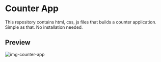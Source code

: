 # Counter App
This repository contains html, css, js files that builds a counter application.
Simple as that. No installation needed.
## Preview
![img-counter-app](https://user-images.githubusercontent.com/83188349/122825117-d0f31c00-d2e1-11eb-8f05-60e5bf3dd39a.png)
